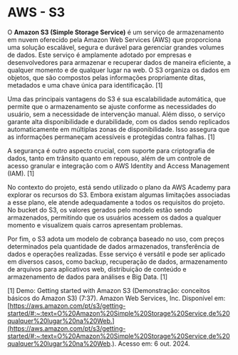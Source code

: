 # AWS - S3

O **Amazon S3 (Simple Storage Service)** é um serviço de armazenamento em nuvem oferecido pela Amazon Web Services (AWS) que proporciona uma solução escalável, segura e durável para gerenciar grandes volumes de dados. Este serviço é amplamente adotado por empresas e desenvolvedores para armazenar e recuperar dados de maneira eficiente, a qualquer momento e de qualquer lugar na web. O S3 organiza os dados em objetos, que são compostos pelas informações propriamente ditas, metadados e uma chave única para identificação. [1]

Uma das principais vantagens do S3 é sua escalabilidade automática, que permite que o armazenamento se ajuste conforme as necessidades do usuário, sem a necessidade de intervenção manual. Além disso, o serviço garante alta disponibilidade e durabilidade, com os dados sendo replicados automaticamente em múltiplas zonas de disponibilidade. Isso assegura que as informações permaneçam acessíveis e protegidas contra falhas. [1]

A segurança é outro aspecto crucial, com suporte para criptografia de dados, tanto em trânsito quanto em repouso, além de um controle de acesso granular e integração com o AWS Identity and Access Management (IAM). [1]

No contexto do projeto, está sendo utilizado o plano da AWS Academy para explorar os recursos do S3. Embora existam algumas limitações associadas a esse plano, ele atende adequadamente a todos os requisitos do projeto. No bucket do S3, os valores gerados pelo modelo estão sendo armazenados, permitindo que os usuários acessem os dados a qualquer momento e visualizem quais carros apresentam problemas.

Por fim, o S3 adota um modelo de cobrança baseado no uso, com preços determinados pela quantidade de dados armazenados, transferência de dados e operações realizadas. Esse serviço é versátil e pode ser aplicado em diversos casos, como backup, recuperação de dados, armazenamento de arquivos para aplicativos web, distribuição de conteúdo e armazenamento de dados para análises e Big Data. [1]



[1] Demo: Getting started with Amazon S3 (Demonstração: conceitos básicos do Amazon S3) (7:37). Amazon Web Services, Inc. Disponível em: [https://aws.amazon.com/pt/s3/getting-started/#:~:text=O%20Amazon%20Simple%20Storage%20Service,de%20qualquer%20lugar%20na%20Web.](https://aws.amazon.com/pt/s3/getting-started/#:~:text=O%20Amazon%20Simple%20Storage%20Service,de%20qualquer%20lugar%20na%20Web.). Acesso em: 6 out. 2024.

‌
